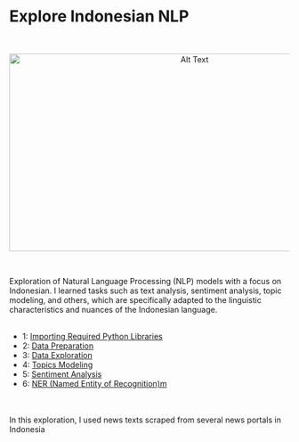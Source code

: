 # Explore Indonesian NLP
<br>
<p align="center">
  <img src="https://miro.medium.com/v2/resize:fit:1170/1*dORuZEk0eyO3_THb6wAQAg.png" width="650" height="355" alt="Alt Text">
</p>

<br>

Exploration of Natural Language Processing (NLP) models with a focus on Indonesian. I learned tasks such as text analysis, sentiment analysis, topic modeling, and others, which are specifically adapted to the linguistic characteristics and nuances of the Indonesian language.
<br><br>

- 1: <a href = "https://github.com/TatevKaren/data-science-popular-algorithms/blob/main/LDA-LFM-Recommender-System/Pyton-Code/LDA-LFM:%20Required%20Libraries.py"> Importing Required Python Libraries </a>
- 2: <a href = "https://github.com/TatevKaren/data-science-popular-algorithms/blob/main/LDA-LFM-Recommender-System/Pyton-Code/LDA-LFM:%20Data%20Preparation.py"> Data Preparation</a>
- 3: <a href = "https://github.com/TatevKaren/data-science-popular-algorithms/blob/main/LDA-LFM-Recommender-System/Pyton-Code/LDA-LFM:%20Data%20Transformation.py"> Data Exploration</a>
- 4: <a href = "https://github.com/TatevKaren/data-science-popular-algorithms/blob/main/LDA-LFM-Recommender-System/Pyton-Code/LDA-LFM:%20Data%20Transformation%20NLP.py"> Topics Modeling</a>
- 5: <a href = "https://github.com/TatevKaren/data-science-popular-algorithms/blob/main/LDA-LFM-Recommender-System/Pyton-Code/LDA-LFM:%20Sparse%20Matrix%20Generation.py"> Sentiment Analysis</a>
- 6: <a href = "https://github.com/TatevKaren/data-science-popular-algorithms/blob/main/LDA-LFM-Recommender-System/Pyton-Code/LDA-LFM:%20Offset%20Recommender%20System.py"> NER (Named Entity of Recognition)m</a>

<br><br>
In this exploration, I used news texts scraped from several news portals in Indonesia
